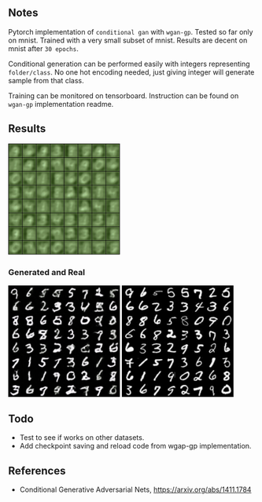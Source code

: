 ## Notes

Pytorch implementation of `conditional gan` with `wgan-gp`. Tested so far only on mnist. Trained with a very small subset of mnist. Results are decent on mnist after `30 epochs`. 

Conditional generation can be performed easily with integers representing `folder/class`. No one hot encoding needed, just giving integer will generate sample from that class.

Training can be monitored on tensorboard. Instruction can be found on `wgan-gp` implementation readme.

## Results

<img src="results/conditional_wgan_mnist.gif" width=45% height=45%>

### Generated and Real

<img src="results/conditional_generated.png" width=45% height=50%> <img src="results/ground_truth.png" width=45% height=50%>

## Todo

- Test to see if works on other datasets.
- Add checkpoint saving and reload code from wgap-gp implementation.

## References

- Conditional Generative Adversarial Nets, https://arxiv.org/abs/1411.1784
